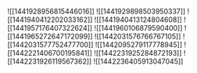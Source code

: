 ![[1441928956815446016]]
![[1441929898503950337]]
![[1441940412202033162]]
![[1441940413124804608]]
![[1441957176407322624]]
![[1441960106879590400]]
![[1441965272647172099]]
![[1442031576766767105]]
![[1442031577752477700]]
![[1442095279117778945]]
![[1442221406700195841]]
![[1442231925284872193]]
![[1442231926119567362]]
![[1442236405913047045]]
